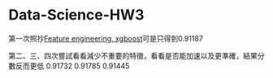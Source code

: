 # Data-Science-HW3
第一次照抄[Feature engineering, xgboost](https://www.kaggle.com/dhimananubhav/feature-engineering-xgboost)可是只得到0.91187


第二、三、四次嘗試看看減少不重要的特徵，看看是否能加速以及更準確，結果分數反而更低
0.91732
0.91785
0.91445
